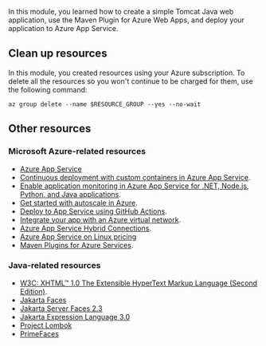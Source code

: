 In this module, you learned how to create a simple Tomcat Java web application, use the Maven Plugin for Azure Web Apps, and deploy your application to Azure App Service.

## Clean up resources

In this module, you created resources using your Azure subscription. To delete all the resources so you won't continue to be charged for them, use the following command:

```azurecli
az group delete --name $RESOURCE_GROUP --yes --no-wait
```

## Other resources

### Microsoft Azure-related resources

* [Azure App Service](/azure/app-service/)
* [Continuous deployment with custom containers in Azure App Service](/azure/app-service/deploy-ci-cd-custom-container?tabs=acr&pivots=container-linux).
* [Enable application monitoring in Azure App Service for .NET, Node.js, Python, and Java applications](/azure/azure-monitor/app/azure-web-apps?tabs=java).
* [Get started with autoscale in Azure](/azure/azure-monitor/platform/autoscale-get-started).
* [Deploy to App Service using GitHub Actions](/azure/app-service/deploy-github-actions?tabs=userlevel).
* [Integrate your app with an Azure virtual network](/azure/app-service/web-sites-integrate-with-vnet).
* [Azure App Service Hybrid Connections](/azure/app-service/app-service-hybrid-connections).
* [Azure App Service on Linux pricing](https://azure.microsoft.com/pricing/details/app-service/linux/)
* [Maven Plugins for Azure Services](https://github.com/microsoft/azure-maven-plugins).

### Java-related resources

* [W3C: XHTML&trade; 1.0 The Extensible HyperText Markup Language (Second Edition)](http://www.w3.org/TR/xhtml1/#a_dtd_XHTML-1.0-Transitional).
* [Jakarta Faces](https://projects.eclipse.org/projects/ee4j.faces)
* [Jakarta Server Faces 2.3](https://jakarta.ee/specifications/faces/2.3/)
* [Jakarta Expression Language 3.0](https://jakarta.ee/specifications/expression-language/3.0/)
* [Project Lombok](https://projectlombok.org/)
* [PrimeFaces](https://primefaces.github.io/primefaces/7_0/)
